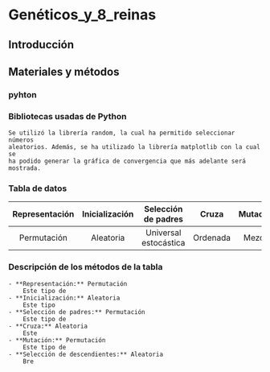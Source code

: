# Genéticos_y_8_reinas

## Introducción

## Materiales y métodos
### pyhton
### Bibliotecas usadas de Python
    Se utilizó la librería random, la cual ha permitido seleccionar números
    aleatorios. Además, se ha utilizado la librería matplotlib con la cual se 
    ha podido generar la gráfica de convergencia que más adelante será mostrada.
### Tabla de datos
   | Representación   | Inicialización   | Selección de padres     | Cruza       | Mutación   | Selección de descencientes   |
   |:----------------:|:----------------:|:-----------------------:|:-----------:|:----------:|:----------------------------:|
   | Permutación      | Aleatoria        | Universal estocástica   | Ordenada    | Mezcla     | Brecha generacional          |
### Descripción de los métodos de la tabla
    - **Representación:** Permutación
        Este tipo de
    - **Inicialización:** Aleatoria
        Este tipo
    - **Selección de padres:** Permutación
        Este tipo de
    - **Cruza:** Aleatoria
        Este
    - **Mutación:** Permutación
        Este tipo de
    - **Selección de descendientes:** Aleatoria
        Bre
